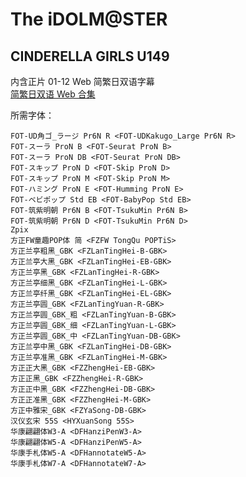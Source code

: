 # The iDOLM@STER

## CINDERELLA GIRLS U149

内含正片 01-12 Web 简繁日双语字幕  
[简繁日双语 Web 合集](https://github.com/Nekomoekissaten-SUB/Nekomoekissaten-MIR-Subs/releases/download/subtitle_pkg/IMS_U149_Web_JPCH.7z)

所需字体：
```
FOT-UD角ゴ_ラージ Pr6N R <FOT-UDKakugo_Large Pr6N R>
FOT-スーラ ProN B <FOT-Seurat ProN B>
FOT-スーラ ProN DB <FOT-Seurat ProN DB>
FOT-スキップ ProN D <FOT-Skip ProN D>
FOT-スキップ ProN M <FOT-Skip ProN M>
FOT-ハミング ProN E <FOT-Humming ProN E>
FOT-ベビポップ Std EB <FOT-BabyPop Std EB>
FOT-筑紫明朝 Pr6N B <FOT-TsukuMin Pr6N B>
FOT-筑紫明朝 Pr6N D <FOT-TsukuMin Pr6N D>
Zpix
方正FW童趣POP体 简 <FZFW TongQu POPTiS>
方正兰亭粗黑_GBK <FZLanTingHei-B-GBK>
方正兰亭大黑_GBK <FZLanTingHei-EB-GBK>
方正兰亭黑_GBK <FZLanTingHei-R-GBK>
方正兰亭细黑_GBK <FZLanTingHei-L-GBK>
方正兰亭纤黑_GBK <FZLanTingHei-EL-GBK>
方正兰亭圆_GBK <FZLanTingYuan-R-GBK>
方正兰亭圆_GBK_粗 <FZLanTingYuan-B-GBK>
方正兰亭圆_GBK_细 <FZLanTingYuan-L-GBK>
方正兰亭圆_GBK_中 <FZLanTingYuan-DB-GBK>
方正兰亭中黑_GBK <FZLanTingHei-DB-GBK>
方正兰亭准黑_GBK <FZLanTingHei-M-GBK>
方正正大黑_GBK <FZZhengHei-EB-GBK>
方正正黑_GBK <FZZhengHei-R-GBK>
方正正中黑_GBK <FZZhengHei-DB-GBK>
方正正准黑_GBK <FZZhengHei-M-GBK>
方正中雅宋_GBK <FZYaSong-DB-GBK>
汉仪玄宋 55S <HYXuanSong 55S>
华康翩翩体W3-A <DFHanziPenW3-A>
华康翩翩体W5-A <DFHanziPenW5-A>
华康手札体W5-A <DFHannotateW5-A>
华康手札体W7-A <DFHannotateW7-A>
```
